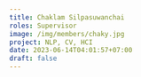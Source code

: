 ```yaml
---
title: Chaklam Silpasuwanchai
roles: Supervisor
image: /img/members/chaky.jpg
project: NLP, CV, HCI
date: 2023-06-14T04:01:57+07:00
draft: false
---
```


